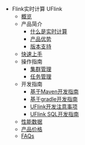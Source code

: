 * Flink实时计算 UFlink
    * [概览](analysis/uflink/overview)
    * 产品简介
        * [什么是实时计算](analysis/uflink/introduction/concepts)
        * [产品优势](analysis/uflink/introduction/advantages)
        * [版本支持](analysis/uflink/introduction/editions)
    * [快速上手](analysis/uflink/quick)
    * 操作指南
        * [集群管理](analysis/uflink/operate/base)
        * [任务管理](analysis/uflink/operate/app)
    * 开发指南
        * [基于Maven开发指南](analysis/uflink/dev/maven)
        * [基于gradle开发指南](analysis/uflink/dev/gradle)
        * [UFlink开发注意事项](analysis/uflink/dev/note)
        * [UFlink  SQL开发指南](analysis/uflink/dev/sql)
    * [性能数据](analysis/uflink/performance)
    * [产品价格](analysis/uflink/price)
    * [FAQs](analysis/uflink/faq)


        

    









    
   
   
    
        